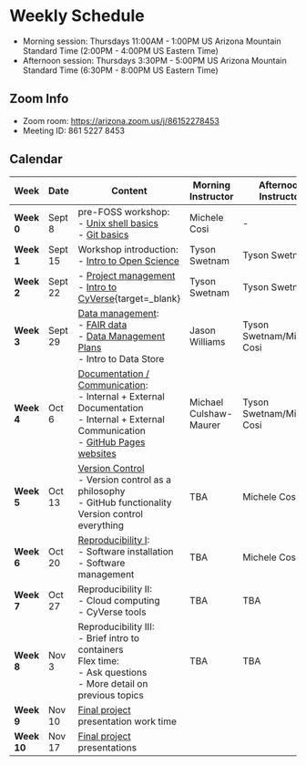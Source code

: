 # Weekly Schedule

- Morning session: Thursdays 11:00AM - 1:00PM US Arizona Mountain Standard Time (2:00PM - 4:00PM US
Eastern Time)
- Afternoon session: Thursdays 3:30PM - 5:00PM US Arizona Mountain Standard Time (6:30PM - 8:00PM US
Eastern Time)

## Zoom Info

- Zoom room: https://arizona.zoom.us/j/86152278453
- Meeting ID: 861 5227 8453

## Calendar

| Week | Date | Content | Morning Instructor | Afternoon Instructor |
|---|---|---|---|---|
| **Week 0** | Sept 8 | pre-FOSS workshop: <br> - [Unix shell basics](00_basics.md#the-unix-shell) <br> - [Git basics](00_basics.md#git-and-github) | Michele Cosi | - |
| **Week 1** | Sept 15 | Workshop introduction: <br> - [Intro to Open Science](01_intro_open_sci.md) | Tyson Swetnam | Tyson Swetnam |
| **Week 2** | Sept 22 | - [Project management](02_project_management.md) <br> - [Intro to CyVerse](https://learning.cyverse.org/what_is_cyverse/){target=_blank}| Tyson Swetnam | Tyson Swetnam |
| **Week 3** | Sept 29 | [Data management](03_managing_data.md): <br> - [FAIR data](03_managing_data.md#fair-data) <br> - [Data Management Plans](03_managing_data.md#data-management-plans) <br> - Intro to Data Store | Jason Williams | Tyson Swetnam/Michele Cosi |
| **Week 4** | Oct 6 | [Documentation / Communication](04_documentation_communication.md): <br> - Internal + External Documentation <br> - Internal + External Communication <br> - [GitHub Pages websites](documentation/githubpages.md) | Michael Culshaw-Maurer | Tyson Swetnam/Michele Cosi |
| **Week 5** | Oct 13 | [Version Control](05_version_control.md) <br> - Version control as a philosophy <br> - GitHub functionality <br> Version control everything | TBA | Michele Cosi |
| **Week 6** | Oct 20 | [Reproducibility I](07_reproducibility.md): <br> - Software installation <br> - Software management | TBA | Michele Cosi |
| **Week 7** | Oct 27 | Reproducibility II: <br> - Cloud computing <br> - CyVerse tools | TBA | TBA |
| **Week 8** | Nov 3 | Reproducibility III: <br>  - Brief intro to containers <br> Flex time: <br> - Ask questions <br> - More detail on previous topics | TBA | TBA |
| **Week 9** |  Nov 10 | [Final project](final_project/overview.md) presentation work time |
| **Week 10** | Nov 17 | [Final project](final_project/overview.md) presentations |